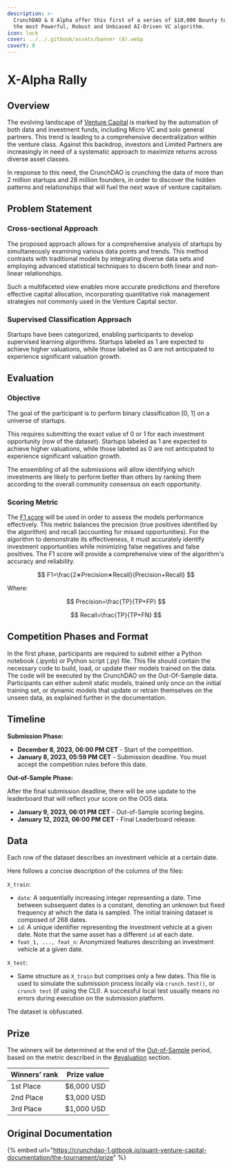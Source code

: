 ```yaml
---
description: >-
  CrunchDAO & X Alpha offer this first of a series of $10,000 Bounty to build
  the most Powerful, Robust and Unbiased AI-Driven VC algorithm.
icon: lock
cover: ../../.gitbook/assets/banner (8).webp
coverY: 0
---
```


# X-Alpha Rally

## Overview

The evolving landscape of [Venture Capital](https://en.wikipedia.org/wiki/Venture_capital) is marked by the automation of both data and investment funds, including Micro VC and solo general partners. This trend is leading to a comprehensive decentralization within the venture class. Against this backdrop, investors and Limited Partners are increasingly in need of a systematic approach to maximize returns across diverse asset classes.

In response to this need, the CrunchDAO is crunching the data of more than 2 million startups and 28 million founders, in order to discover the hidden patterns and relationships that will fuel the next wave of venture capitalism.

## Problem Statement

### **Cross-sectional Approach**

The proposed approach allows for a comprehensive analysis of startups by simultaneously examining various data points and trends. This method contrasts with traditional models by integrating diverse data sets and employing advanced statistical techniques to discern both linear and non-linear relationships.

Such a multifaceted view enables more accurate predictions and therefore effective capital allocation, incorporating quantitative risk management strategies not commonly used in the Venture Capital sector.

### **Supervised Classification Approach**

Startups have been categorized, enabling participants to develop supervised learning algorithms. Startups labeled as 1 are expected to achieve higher valuations, while those labeled as 0 are not anticipated to experience significant valuation growth.

## Evaluation

### Objective

The goal of the participant is to perform binary classification \[0, 1] on a universe of startups.

This requires submitting the exact value of 0 or 1 for each investment opportunity (row of the dataset). Startups labeled as 1 are expected to achieve higher valuations, while those labeled as 0 are not anticipated to experience significant valuation growth.

The ensembling of all the submissions will allow identifying which investments are likely to perform better than others by ranking them according to the overall community consensus on each opportunity.

### **Scoring Metric**

The [F1 score](https://en.wikipedia.org/wiki/F-score) will be used in order to assess the models performance effectively. This metric balances the precision (true positives identified by the algorithm) and recall (accounting for missed opportunities). For the algorithm to demonstrate its effectiveness, it must accurately identify investment opportunities while minimizing false negatives and false positives. The F1 score will provide a comprehensive view of the algorithm's accuracy and reliability.

$$
F1=\frac{2∗Precision∗Recall}{Precision+Recall}
$$

Where:

$$
Precision=\frac{TP}{TP+FP}
$$

$$
Recall=\frac{TP}{TP+FN}
$$

## **Competition Phases and Format**

In the first phase, participants are required to submit either a Python notebook (.ipynb) or Python script (.py) file. This file should contain the necessary code to build, load, or update their models trained on the data. The code will be executed by the CrunchDAO on the Out-Of-Sample data. Participants can either submit static models, trained only once on the initial training set, or dynamic models that update or retrain themselves on the unseen data, as explained further in the documentation.

## Timeline

**Submission Phase:**

* **December 8, 2023, 06:00 PM CET** - Start of the competition.
* **January 8, 2023, 05:59 PM CET** - Submission deadline. You must accept the competition rules before this date.

**Out-of-Sample Phase:**

After the final submission deadline, there will be one update to the leaderboard that will reflect your score on the OOS data.

* **January 9, 2023, 06:01 PM CET** - Out-of-Sample scoring begins.
* **January 12, 2023, 06:00 PM CET** - Final Leaderboard release.

## Data

Each row of the dataset describes an investment vehicle at a certain date.

Here follows a concise description of the columns of the files:

`X_train`:

* `date`: A sequentially increasing integer representing a date. Time between subsequent dates is a constant, denoting an unknown but fixed frequency at which the data is sampled. The initial training dataset is composed of 268 dates.
* `id`: A unique identifier representing the investment vehicle at a given date. Note that the same asset has a different `id` at each date.
* `feat_1, ..., feat_n`: Anonymized features describing an investment vehicle at a given date.

`X_test`:

* Same structure as `X_train` but comprises only a few dates. This file is used to simulate the submission process locally via `crunch.test()`, or `crunch test` (if using the CLI). A successful local test usually means no errors during execution on the submission platform.

The dataset is obfuscated.

## Prize

The winners will be determined at the end of the [Out-of-Sample](../../other/glossary.md#out-of-sample-phase) period, based on the metric described in the [#evaluation](x-alpha-rally.md#evaluation "mention") section.

| Winners’ rank | Prize value |
| ------------- | ----------- |
| 1st Place     | $6,000 USD  |
| 2nd Place     | $3,000 USD  |
| 3rd Place     | $1,000 USD  |

## Original Documentation

{% embed url="https://crunchdao-1.gitbook.io/quant-venture-capital-documentation/the-tournament/prize" %}
